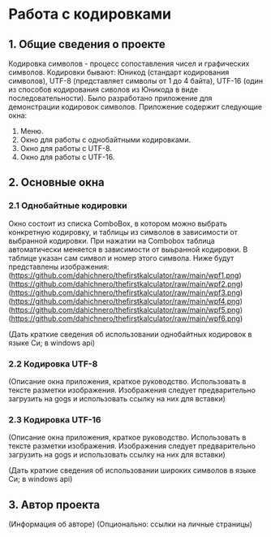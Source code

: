 # Работа с кодировками

## 1. Общие сведения о проекте

Кодировка символов - процесс сопоставления чисел и графических символов.
Кодировки бывают: Юникод (стандарт кодирования символов), UTF-8 (представляет символы от 1 до 4 байта), UTF-16 (один из способов кодирования сиволов из Юникода в виде последовательности).
Было разработано приложение для демонстрации кодировок символов.
Приложение содержит следующие окна:
1. Меню.
2. Окно для работы с однобайтными кодировками.
3. Окно для работы с UTF-8.
4. Окно для работы с UTF-16.

## 2. Основные окна

### 2.1 Однобайтные кодировки

Окно состоит из списка ComboBox, в котором можно выбрать конкретную кодировку, и таблицы из символов в зависимости от выбранной кодировки. При нажатии на Combobox таблица автоматически меняется в зависимости от выьранной кодировки. В таблице указан сам символ и номер этого символа.
Ниже будут представлены изображения:
(https://github.com/dahichnero/thefirstkalculator/raw/main/wpf1.png)
(https://github.com/dahichnero/thefirstkalculator/raw/main/wpf2.png)
(https://github.com/dahichnero/thefirstkalculator/raw/main/wpf3.png)
(https://github.com/dahichnero/thefirstkalculator/raw/main/wpf4.png)
(https://github.com/dahichnero/thefirstkalculator/raw/main/wpf5.png)
(https://github.com/dahichnero/thefirstkalculator/raw/main/wpf6.png)

(Дать краткие сведения об использовании однобайтных кодировок в языке Си; в windows api)


### 2.2 Кодировка UTF-8

(Описание окна приложения, краткое руководство. Использовать в тексте разметки изображения. Изображения следует предварительно загрузить  на gogs и использовать ссылку на них для вставки)


### 2.3 Кодировка UTF-16

(Описание окна приложения, краткое руководство. Использовать в тексте разметки изображения. Изображения следует предварительно загрузить  на gogs и использовать ссылку на них для вставки)

(Дать краткие сведения об использовании широких символов в языке Си; в windows api)

## 3. Автор проекта

(Информация об авторе)
(Опционально: ссылки на личные страницы)
